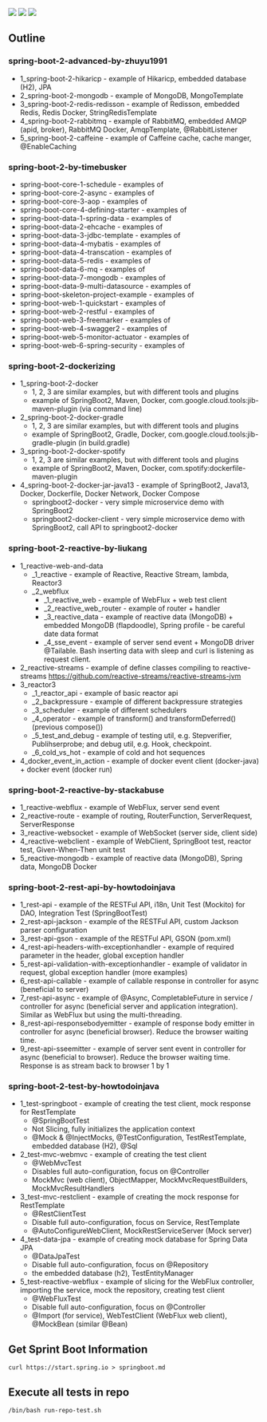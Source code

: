 ![](https://img.shields.io/badge/language-java-blue)
![](https://img.shields.io/badge/technology-spring%20boot-blue)
![](https://img.shields.io/badge/development%20year-2020-orange)

## Outline

### spring-boot-2-advanced-by-zhuyu1991

- 1_spring-boot-2-hikaricp - example of Hikaricp, embedded database (H2), JPA
- 2_spring-boot-2-mongodb - example of MongoDB, MongoTemplate
- 3_spring-boot-2-redis-redisson - example of Redisson, embedded Redis, Redis Docker, StringRedisTemplate
- 4_spring-boot-2-rabbitmq - example of RabbitMQ, embedded AMQP (apid, broker), RabbitMQ Docker, AmqpTemplate, @RabbitListener
- 5_spring-boot-2-caffeine - example of Caffeine cache, cache manger, @EnableCaching

### spring-boot-2-by-timebusker

- spring-boot-core-1-schedule - examples of
- spring-boot-core-2-async - examples of
- spring-boot-core-3-aop - examples of
- spring-boot-core-4-defining-starter - examples of
- spring-boot-data-1-spring-data - examples of
- spring-boot-data-2-ehcache - examples of
- spring-boot-data-3-jdbc-template - examples of
- spring-boot-data-4-mybatis - examples of
- spring-boot-data-4-transcation - examples of
- spring-boot-data-5-redis - examples of
- spring-boot-data-6-mq - examples of
- spring-boot-data-7-mongodb - examples of
- spring-boot-data-9-multi-datasource - examples of
- spring-boot-skeleton-project-example - examples of
- spring-boot-web-1-quickstart - examples of
- spring-boot-web-2-restful - examples of
- spring-boot-web-3-freemarker - examples of
- spring-boot-web-4-swagger2 - examples of
- spring-boot-web-5-monitor-actuator - examples of
- spring-boot-web-6-spring-security - examples of

### spring-boot-2-dockerizing

- 1_spring-boot-2-docker
  - 1, 2, 3 are similar examples, but with different tools and plugins
  - example of SpringBoot2, Maven, Docker, com.google.cloud.tools:jib-maven-plugin (via command line)
- 2_spring-boot-2-docker-gradle
  - 1, 2, 3 are similar examples, but with different tools and plugins
  - example of SpringBoot2, Gradle, Docker, com.google.cloud.tools:jib-gradle-plugin (in build.gradle)
- 3_spring-boot-2-docker-spotify
  - 1, 2, 3 are similar examples, but with different tools and plugins
  - example of SpringBoot2, Maven, Docker, com.spotify:dockerfile-maven-plugin
- 4_spring-boot-2-docker-jar-java13 - example of SpringBoot2, Java13, Docker, Dockerfile, Docker Network, Docker Compose
  - springboot2-docker - very simple microservice demo with SpringBoot2
  - springboot2-docker-client - very simple microservice demo with SpringBoot2, call API to springboot2-docker

### spring-boot-2-reactive-by-liukang

- 1_reactive-web-and-data
  - _1_reactive - example of Reactive, Reactive Stream, lambda, Reactor3
  - _2_webflux
    - _1_reactive_web - example of WebFlux + web test client
    - _2_reactive_web_router - example of router + handler
    - _3_reactive_data - example of reactive data (MongoDB) + embedded MongoDB (flapdoodle), Spring profile - be careful date data format
    - _4_sse_event - example of server send event + MongoDB driver @Tailable. Bash inserting data with sleep and curl is listening as request client.
- 2_reactive-streams - example of define classes compiling to reactive-streams <https://github.com/reactive-streams/reactive-streams-jvm> 
- 3_reactor3
  - _1_reactor_api - example of basic reactor api
  - _2_backpressure - example of different backpressure strategies
  - _3_scheduler - example of different schedulers
  - _4_operator - example of transform() and transformDeferred() (previous compose()) 
  - _5_test_and_debug - example of testing util, e.g. Stepverifier, Publihserprobe; and debug util, e.g. Hook, checkpoint.
  - _6_cold_vs_hot - example of cold and hot sequences
- 4_docker_event_in_action - example of docker event client (docker-java) + docker event (docker run)

### spring-boot-2-reactive-by-stackabuse

- 1_reactive-webflux - example of WebFlux, server send event
- 2_reactive-route - example of routing, RouterFunction, ServerRequest, ServerResponse
- 3_reactive-websocket - example of WebSocket (server side, client side)
- 4_reactive-webclient - example of WebClient, SpringBoot test, reactor test, Given-When-Then unit test
- 5_reactive-mongodb - example of reactive data (MongoDB), Spring data, MongoDB Docker

### spring-boot-2-rest-api-by-howtodoinjava

- 1_rest-api - example of the RESTFul API, i18n, Unit Test (Mockito) for DAO, Integration Test (SpringBootTest)
- 2_rest-api-jackson - example of the RESTFul API, custom Jackson parser configuration
- 3_rest-api-gson - example of the RESTFul API, GSON (pom.xml)
- 4_rest-api-headers-with-exceptionhandler - example of required parameter in the header, global exception handler
- 5_rest-api-validation-with-exceptionhandler - example of validator in request, global exception handler (more examples)
- 6_rest-api-callable - example of callable response in controller for async (beneficial to server)
- 7_rest-api-async - example of @Async, CompletableFuture in service / controller for async (beneficial server and application integration). Similar as WebFlux but using the multi-threading.
- 8_rest-api-responsebodyemitter - example of response body emitter in controller for async (beneficial browser). Reduce the browser waiting time.
- 9_rest-api-sseemitter - example of server sent event in controller for async (beneficial to browser). Reduce the browser waiting time. Response is as stream back to browser 1 by 1

### spring-boot-2-test-by-howtodoinjava

- 1_test-springboot - example of creating the test client, mock response for RestTemplate
  - @SpringBootTest
  - Not Slicing, fully initializes the application context
  - @Mock & @InjectMocks, @TestConfiguration, TestRestTemplate, embedded database (H2), @Sql
- 2_test-mvc-webmvc - example of creating the test client
  - @WebMvcTest
  - Disables full auto-configuration, focus on @Controller
  - MockMvc (web client), ObjectMapper, MockMvcRequestBuilders, MockMvcResultHandlers
- 3_test-mvc-restclient - example of creating the mock response for RestTemplate
  - @RestClientTest
  - Disable full auto-configuration, focus on Service, RestTemplate
  - @AutoConfigureWebClient, MockRestServiceServer (Mock server)
- 4_test-data-jpa - example of creating mock database for Spring Data JPA
  - @DataJpaTest
  - Disable full auto-configuration, focus on @Repository
  - the embedded database (h2), TestEntityManager
- 5_test-reactive-webflux - example of slicing for the WebFlux controller, importing the service, mock the repository, creating test client
  - @WebFluxTest
  - Disable full auto-configuration, focus on @Controller
  - @Import (for service), WebTestClient (WebFlux web client), @MockBean (similar @Bean)

## Get Sprint Boot Information

`curl https://start.spring.io > springboot.md`

## Execute all tests in repo

`/bin/bash run-repo-test.sh`
